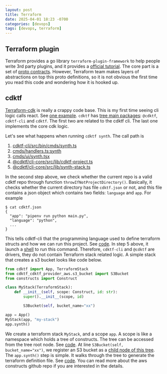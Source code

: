 ```yaml
---
layout: post
title: Terraform
date: 2025-04-01 18:23 -0700
categories: [devops]
tags: [devops, terraform]
---
```


## Terraform plugin

Terraform provides a go library `terraform-plugin-framework` to help people
write 3rd party plugins, and it provides a
[official tutorial](https://developer.hashicorp.com/terraform/tutorials/providers-plugin-framework).
The core part is a set of
[proto contracts](https://github.com/hashicorp/terraform-plugin-go/blob/ee6e52ba66ed669583b507f13068b818bce39614/tfprotov6/internal/tfplugin6/tfplugin6_grpc.pb.go#L345).
However, Terraform team makes layers of abstractions on top this proto
definitions, so it is not obvious the first time you read this code and
wondering how it is hooked up.

## cdktf

[Terraform-cdk](https://github.com/hashicorp/terraform-cdk) is really a crappy
code base. This is my first time seeing cli logic calls react. See
[one example](https://github.com/hashicorp/terraform-cdk/blob/071692f66da8478d9a76165bba6ec1b484ec8c78/packages/cdktf-cli/src/bin/cmds/handlers.ts#L470).
`cdktf` has
[tree main packages](https://github.com/hashicorp/terraform-cdk/tree/v0.21.0-pre.158/packages):
`@cdktf`, `cdktf-cli` and `cdktf`. The first two are related to the cdktf cli.
The last one implements the core cdk logic.

Let's see what happens when running `cdktf synth`. The call path is

1. [cdktf-cli/src/bin/cmds/synth.ts](https://github.com/hashicorp/terraform-cdk/blob/071692f66da8478d9a76165bba6ec1b484ec8c78/packages/cdktf-cli/src/bin/cmds/synth.ts#L48)
2. [cmds/handlers.ts:synth](https://github.com/hashicorp/terraform-cdk/blob/071692f66da8478d9a76165bba6ec1b484ec8c78/packages/cdktf-cli/src/bin/cmds/handlers.ts#L445)
3. [cmds/ui/synth.tsx](https://github.com/hashicorp/terraform-cdk/blob/071692f66da8478d9a76165bba6ec1b484ec8c78/packages/cdktf-cli/src/bin/cmds/ui/synth.tsx#L34)
4. [@cdktf/cli-core/src/lib/cdktf-project.ts](https://github.com/hashicorp/terraform-cdk/blob/071692f66da8478d9a76165bba6ec1b484ec8c78/packages/@cdktf/cli-core/src/lib/cdktf-project.ts#L358)
5. [@cdktf/cli-core/src/lib/synth-stack.ts](https://github.com/hashicorp/terraform-cdk/blob/071692f66da8478d9a76165bba6ec1b484ec8c78/packages/@cdktf/cli-core/src/lib/synth-stack.ts#L74)

In the second step above, we check whether the current repo is a valid cdktf
repo through function `throwIfNotProjectDirectory()`. Basically, it checks
whether the current directory has file `cdktf.json` or not, and this file
contains a json object which contains two fields: `language` and `app`. For
example

```
$ cat cdktf.json
{
  "app": "pipenv run python main.py",
  "language": "python",
  ...
}
```

This tells cdktf-cli that the programming language used to define terraform
structs and how we can run this project. See
[code](https://github.com/hashicorp/terraform-cdk/blob/071692f66da8478d9a76165bba6ec1b484ec8c78/packages/cdktf-cli/src/bin/cmds/handlers.ts#L456).
In step 5 above, it launch a
[shell](https://github.com/hashicorp/terraform-cdk/blob/071692f66da8478d9a76165bba6ec1b484ec8c78/packages/@cdktf/cli-core/src/lib/synth-stack.ts#L128)
to run this command. Therefore, `cdktf-cli` and `@cdktf` are drivers, they do
not contain Terraform stack related logic. A simple stack that creates a s3
bucket looks like code below.

```python
from cdktf import App, TerraformStack
from cdktf_cdktf_provider_aws.s3_bucket import S3Bucket
from constructs import Construct

class MyStack(TerraformStack):
    def __init__(self, scope: Construct, id: str):
        super().__init__(scope, id)

        S3Bucket(self, bucket_name="xx")

app = App()
MyStack(app, "my-stack")
app.synth()
```

We create a terraform stack `MyStack`, and a scope `app`. A scope is like a
namespace which holds a tree of constructs. The tree can be accessed from the
tree root node. See
[code](https://github.com/aws/constructs/blob/5bcb1e0ca14539266b14c9413649c2e7aea4df9e/src/construct.ts#L471C1-L472C1).
At line `S3Bucket(self, bucket_name="xx")`, we register an S3 bucket as a
[child node of this tree](https://github.com/aws/constructs/blob/5bcb1e0ca14539266b14c9413649c2e7aea4df9e/src/construct.ts#L71).
The `app.synth()` step is simple. It walks through the tree to generate the
terraform definition file. See
[code](https://github.com/hashicorp/terraform-cdk/blob/071692f66da8478d9a76165bba6ec1b484ec8c78/packages/cdktf/lib/app.ts#L149).
You can read more about the aws constructs github repo if you are interested in
the details.
